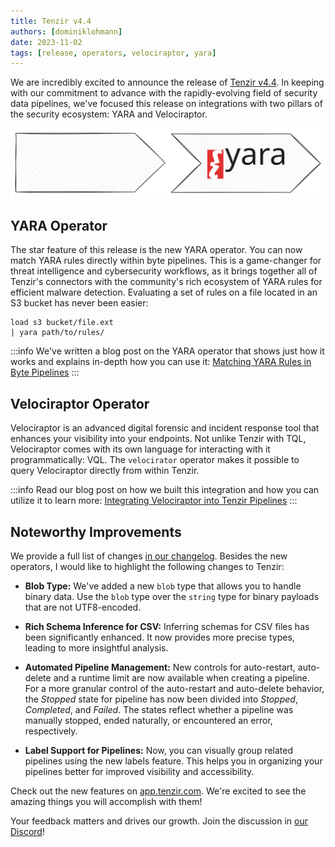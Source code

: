 ```yaml
---
title: Tenzir v4.4
authors: [dominiklohmann]
date: 2023-11-02
tags: [release, operators, velociraptor, yara]
---
```


We are incredibly excited to announce the release of [Tenzir
v4.4](https://github.com/tenzir/tenzir/releases/tag/v4.4.0). In keeping with our
commitment to advance with the rapidly-evolving field of security data
pipelines, we've focused this release on integrations with two pillars of the
security ecosystem: YARA and Velociraptor.

![Tenzir v4.4](tenzir-v4.4.excalidraw.svg)

<!-- truncate -->

## YARA Operator

The star feature of this release is the new YARA operator. You can now match
YARA rules directly within byte pipelines. This is a game-changer for threat
intelligence and cybersecurity workflows, as it brings together all of Tenzir's
connectors with the community's rich ecosystem of YARA rules for efficient
malware detection. Evaluating a set of rules on a file located in an S3 bucket
has never been easier:

```
load s3 bucket/file.ext
| yara path/to/rules/
```

:::info
We've written a blog post on the YARA operator that shows just how it works and
explains in-depth how you can use it: [Matching YARA Rules in Byte
Pipelines](blog/matching-yara-rules-in-byte-pipelines)
:::

## Velociraptor Operator

Velociraptor is an advanced digital forensic and incident response tool that
enhances your visibility into your endpoints. Not unlike Tenzir with TQL,
Velociraptor comes with its own language for interacting with it
programmatically: VQL. The `velocirator` operator makes it possible to query
Velociraptor directly from within Tenzir.

:::info
Read our blog post on how we built this integration and how you can utilize it
to learn more: [Integrating Velociraptor into Tenzir
Pipelines](blog/integrating-velociraptor-into-tenzir-pipelines)
:::

## Noteworthy Improvements

We provide a full list of changes [in our changelog](changelog#v440). Besides
the new operators, I would like to highlight the following changes to Tenzir:

- **Blob Type:** We've added a new `blob` type that allows you to handle binary
  data. Use the `blob` type over the `string` type for binary payloads that are
  not UTF8-encoded.

- **Rich Schema Inference for CSV:** Inferring schemas for CSV files has been
  significantly enhanced. It now provides more precise types, leading to more
  insightful analysis.

- **Automated Pipeline Management:** New controls for auto-restart, auto-delete
  and a runtime limit are now available when creating a pipeline. For a more
  granular control of the auto-restart and auto-delete behavior, the _Stopped_
  state for pipeline has now been divided into _Stopped_, _Completed_, and
  _Failed_. The states reflect whether a pipeline was manually stopped, ended
  naturally, or encountered an error, respectively.

- **Label Support for Pipelines:** Now, you can visually group related pipelines
  using the new labels feature. This helps you in organizing your pipelines
  better for improved visibility and accessibility.

Check out the new features on [app.tenzir.com](https://app.tenzir.com). We're
excited to see the amazing things you will accomplish with them!

Your feedback matters and drives our growth. Join the discussion in [our
Discord](/discord)!
